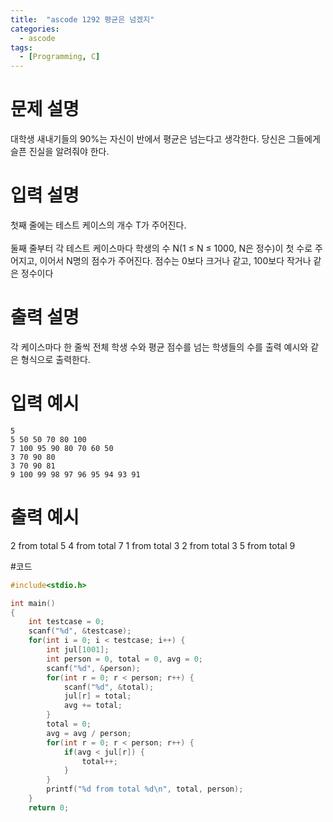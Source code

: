 ```yaml
---
title:  "ascode 1292 평균은 넘겠지"
categories:
  - ascode
tags:
  - [Programming, C]
---
```


# 문제 설명

대학생 새내기들의 90%는 자신이 반에서 평균은 넘는다고 생각한다. 당신은 그들에게 슬픈 진실을 알려줘야 한다.

# 입력 설명
첫째 줄에는 테스트 케이스의 개수 T가 주어진다.<br><br>
둘째 줄부터 각 테스트 케이스마다 학생의 수 N(1 ≤ N ≤ 1000, N은 정수)이 첫 수로 주어지고, 이어서 N명의 점수가 주어진다. 점수는 0보다 크거나 같고, 100보다 작거나 같은 정수이다

# 출력 설명
각 케이스마다 한 줄씩 전체 학생 수와 평균 점수를 넘는 학생들의 수를 출력 예시와 같은 형식으로 출력한다.

# 입력 예시
```
5
5 50 50 70 80 100
7 100 95 90 80 70 60 50
3 70 90 80
3 70 90 81
9 100 99 98 97 96 95 94 93 91
```
# 출력 예시

2 from total 5
4 from total 7
1 from total 3
2 from total 3
5 from total 9

#코드
```c
#include<stdio.h>

int main()
{
    int testcase = 0;
    scanf("%d", &testcase);
    for(int i = 0; i < testcase; i++) {
        int jul[1001];
        int person = 0, total = 0, avg = 0;
        scanf("%d", &person);
        for(int r = 0; r < person; r++) {
            scanf("%d", &total);
            jul[r] = total;
            avg += total;
        }
        total = 0;
        avg = avg / person;
        for(int r = 0; r < person; r++) {
            if(avg < jul[r]) {
                total++;
            }
        }
        printf("%d from total %d\n", total, person);
    }
    return 0;
```
